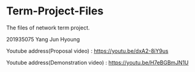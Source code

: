 # Term-Project-Files
The files of network term project.

201935075 Yang Jun Hyoung

Youtube address(Proposal video) : https://youtu.be/dxA2-8iY9us

Youtube address(Demonstration video) : https://youtu.be/H7eBGBmJN1U
